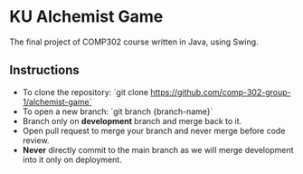 # KU Alchemist Game
The final project of COMP302 course written in Java, using Swing.

## Instructions
- To clone the repository: ´git clone https://github.com/comp-302-group-1/alchemist-game´
- To open a new branch: ´git branch {branch-name}´
- Branch only on **development** branch and merge back to it.
- Open pull request to merge your branch and never merge before code review.
- **Never** directly commit to the main branch as we will merge development into it only on deployment.

